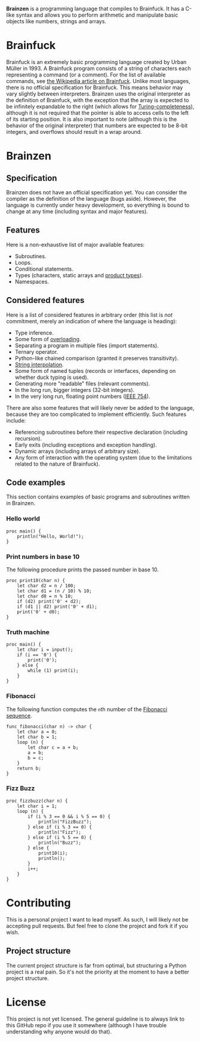 **Brainzen** is a programming language that compiles to Brainfuck. It has a C-like syntax and allows you to perform arithmetic and manipulate basic objects like numbers, strings and arrays.

# Brainfuck

Brainfuck is an extremely basic programming language created by Urban Müller in 1993. A Brainfuck program consists of a string of characters each representing a command (or a comment). For the list of available commands, see [the Wikipedia article on Brainfuck](https://en.wikipedia.org/wiki/Brainfuck#Commands). Unlike most languages, there is no official specification for Brainfuck. This means behavior may vary slightly between interpreters. Brainzen uses the original interpreter as the definition of Brainfuck, with the exception that the array is expected to be infinitely expandable to the right (which allows for [Turing-completeness](https://en.wikipedia.org/wiki/Turing_completeness)), although it is not required that the pointer is able to access cells to the left of its starting position. It is also important to note (although this is the behavior of the original interpreter) that numbers are expected to be 8-bit integers, and overflows should result in a wrap around.

# Brainzen

## Specification

Brainzen does not have an official specification yet. You can consider the compiler as the definition of the language (bugs aside). However, the language is currently under heavy development, so everything is bound to change at any time (including syntax and major features).

## Features

Here is a non-exhaustive list of major available features:

- Subroutines.
- Loops.
- Conditional statements.
- Types (characters, static arrays and [product types](https://en.wikipedia.org/wiki/Product_type)).
- Namespaces.

## Considered features

Here is a list of considered features in arbitrary order (this list is *not* commitment, merely an indication of where the language is heading):

- Type inference.
- Some form of [overloading](https://en.wikipedia.org/wiki/Ad_hoc_polymorphism).
- Separating a program in multiple files (import statements).
- Ternary operator.
- Python-like chained comparison (granted it preserves transitivity).
- [String interpolation](https://en.wikipedia.org/wiki/String_interpolation).
- Some form of named tuples (records or interfaces, depending on whether duck typing is used).
- Generating more "readable" files (relevant comments).
- In the long run, bigger integers (32-bit integers).
- In the very long run, floating point numbers ([IEEE 754](https://en.wikipedia.org/wiki/IEEE_754)).

There are also some features that will likely never be added to the language, because they are too complicated to implement efficiently. Such features include:

- Referencing subroutines before their respective declaration (including recursion).
- Early exits (including exceptions and exception handling).
- Dynamic arrays (including arrays of arbitrary size).
- Any form of interaction with the operating system (due to the limitations related to the nature of Brainfuck).

## Code examples

This section contains examples of basic programs and subroutines written in Brainzen.

### Hello world

```brainzen
proc main() {
    println("Hello, World!");
}
```

### Print numbers in base 10

The following procedure prints the passed number in base 10.

```brainzen
proc print10(char n) {
    let char d2 = n / 100;
    let char d1 = (n / 10) % 10;
    let char d0 = n % 10;
    if (d2) print('0' + d2);
    if (d1 || d2) print('0' + d1);
    print('0' + d0);
}
```

### Truth machine

```braiznen
proc main() {
    let char i = input();
    if (i == '0') {
        print('0');
    } else {
        while (1) print(i);
    }
}
```

### Fibonacci

The following function computes the `n`th number of the [Fibonacci sequence](https://en.wikipedia.org/wiki/Fibonacci_number).

```brainzen
func fibonacci(char n) -> char {
    let char a = 0;
    let char b = 1;
    loop (n) {
        let char c = a + b;
        a = b;
        b = c;
    }
    return b;
}
```

### Fizz Buzz

```brainzen
proc fizzbuzz(char n) {
    let char i = 1;
    loop (n) {
        if (i % 3 == 0 && i % 5 == 0) {
            println("FizzBuzz");
        } else if (i % 3 == 0) {
            println("Fizz");
        } else if (i % 5 == 0) {
            println("Buzz");
        } else {
            print10(i);
            println();
        }
        i++;
    }
}
```

# Contributing

This is a personal project I want to lead myself. As such, I will likely not be accepting pull requests. But feel free to clone the project and fork it if you wish.

## Project structure

The current project structure is far from optimal, but structuring a Python project is a real pain. So it's not the priority at the moment to have a better project structure.

# License

This project is not yet licensed. The general guideline is to always link to this GitHub repo if you use it somewhere (although I have trouble understanding why anyone would do that).
